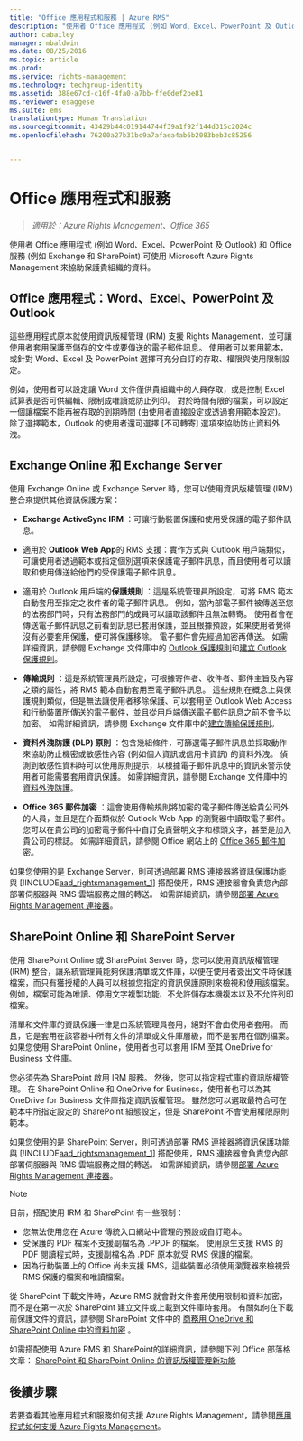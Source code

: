 ```yaml
---
title: "Office 應用程式和服務 | Azure RMS"
description: "使用者 Office 應用程式 (例如 Word、Excel、PowerPoint 及 Outlook) 和 Office 服務 (例如 Exchange 和 SharePoint) 如何使用 Microsoft Azure Rights Management 來協助保護組織的資料。"
author: cabailey
manager: mbaldwin
ms.date: 08/25/2016
ms.topic: article
ms.prod: 
ms.service: rights-management
ms.technology: techgroup-identity
ms.assetid: 388e67cd-c16f-4fa0-a7bb-ffe0def2be81
ms.reviewer: esaggese
ms.suite: ems
translationtype: Human Translation
ms.sourcegitcommit: 43429b44c019144744f39a1f92f144d315c2024c
ms.openlocfilehash: 76200a27b31bc9a7afaea4ab6b2083beb3c85256


---
```



# Office 應用程式和服務

>*適用於︰Azure Rights Management、Office 365*

使用者 Office 應用程式 (例如 Word、Excel、PowerPoint 及 Outlook) 和 Office 服務 (例如 Exchange 和 SharePoint) 可使用 Microsoft Azure Rights Management 來協助保護貴組織的資料。

## Office 應用程式：Word、Excel、PowerPoint 及 Outlook
這些應用程式原本就使用資訊版權管理 (IRM) 支援 Rights Management，並可讓使用者套用保護至儲存的文件或要傳送的電子郵件訊息。 使用者可以套用範本，或針對 Word、Excel 及 PowerPoint 選擇可充分自訂的存取、權限與使用限制設定。 

例如，使用者可以設定讓 Word 文件僅供貴組織中的人員存取，或是控制 Excel 試算表是否可供編輯、限制成唯讀或防止列印。 對於時間有限的檔案，可以設定一個讓檔案不能再被存取的到期時間 (由使用者直接設定或透過套用範本設定)。 除了選擇範本，Outlook 的使用者還可選擇 [不可轉寄] 選項來協助防止資料外洩。

## Exchange Online 和 Exchange Server
使用 Exchange Online 或 Exchange Server 時，您可以使用資訊版權管理 (IRM) 整合來提供其他資訊保護方案：

-   **Exchange ActiveSync IRM** ：可讓行動裝置保護和使用受保護的電子郵件訊息。

-   適用於 **Outlook Web App**的 RMS 支援：實作方式與 Outlook 用戶端類似，可讓使用者透過範本或指定個別選項來保護電子郵件訊息，而且使用者可以讀取和使用傳送給他們的受保護電子郵件訊息。

-   適用於 Outlook 用戶端的**保護規則** ：這是系統管理員所設定，可將 RMS 範本自動套用至指定之收件者的電子郵件訊息。 例如，當內部電子郵件被傳送至您的法務部門時，只有法務部門的成員可以讀取該郵件且無法轉寄。 使用者會在傳送電子郵件訊息之前看到訊息已套用保護，並且根據預設，如果使用者覺得沒有必要套用保護，便可將保護移除。 電子郵件會先經過加密再傳送。 如需詳細資訊，請參閱 Exchange 文件庫中的 [Outlook 保護規則](https://technet.microsoft.com/library/dd638178%28v=exchg.150%29.aspx)和[建立 Outlook 保護規則](https://technet.microsoft.com/library/dd638196%28v=exchg.150%29.aspx)。

-   **傳輸規則** ：這是系統管理員所設定，可根據寄件者、收件者、郵件主旨及內容之類的屬性，將 RMS 範本自動套用至電子郵件訊息。 這些規則在概念上與保護規則類似，但是無法讓使用者移除保護、可以套用至 Outlook Web Access 和行動裝置所傳送的電子郵件，並且從用戶端傳送電子郵件訊息之前不會予以加密。 如需詳細資訊，請參閱 Exchange 文件庫中的[建立傳輸保護規則](https://technet.microsoft.com/library/dd302432.aspx)。

-   **資料外洩防護 (DLP) 原則** ：包含幾組條件，可篩選電子郵件訊息並採取動作來協助防止機密或敏感性內容 (例如個人資訊或信用卡資訊) 的資料外洩。 偵測到敏感性資料時可以使用原則提示，以根據電子郵件訊息中的資訊來警示使用者可能需要套用資訊保護。 如需詳細資訊，請參閱 Exchange 文件庫中的[資料外洩防護](https://technet.microsoft.com/library/jj150527%28v=exchg.150%29.aspx)。

-   **Office 365 郵件加密** ：這會使用傳輸規則將加密的電子郵件傳送給貴公司外的人員，並且是在介面類似於 Outlook Web App 的瀏覽器中讀取電子郵件。 您可以在貴公司的加密電子郵件中自訂免責聲明文字和標頭文字，甚至是加入貴公司的標誌。 如需詳細資訊，請參閱 Office 網站上的 [Office 365 郵件加密](https://office.microsoft.com/o365-message-encryption-FX104179182.aspx)。

如果您使用的是 Exchange Server，則可透過部署 RMS 連接器將資訊保護功能與 [!INCLUDE[aad_rightsmanagement_1](../includes/aad_rightsmanagement_1_md.md)] 搭配使用，RMS 連接器會負責您內部部署伺服器與 RMS 雲端服務之間的轉送。 如需詳細資訊，請參閱[部署 Azure Rights Management 連接器](../deploy-use/deploy-rms-connector.md)。

## SharePoint Online 和 SharePoint Server
使用 SharePoint Online 或 SharePoint Server 時，您可以使用資訊版權管理 (IRM) 整合，讓系統管理員能夠保護清單或文件庫，以便在使用者簽出文件時保護檔案，而只有獲授權的人員可以根據您指定的資訊保護原則來檢視和使用該檔案。 例如，檔案可能為唯讀、停用文字複製功能、不允許儲存本機複本以及不允許列印檔案。

清單和文件庫的資訊保護一律是由系統管理員套用，絕對不會由使用者套用。 而且，它是套用在該容器中所有文件的清單或文件庫層級，而不是套用在個別檔案。  如果您使用 SharePoint Online，使用者也可以套用 IRM 至其 OneDrive for Business 文件庫。

您必須先為 SharePoint 啟用 IRM 服務。 然後，您可以指定程式庫的資訊版權管理。 在 SharePoint Online 和 OneDrive for Business，使用者也可以為其 OneDrive for Business 文件庫指定資訊版權管理。 雖然您可以選取最符合可在範本中所指定設定的 SharePoint 組態設定，但是 SharePoint 不會使用權限原則範本。

如果您使用的是 SharePoint Server，則可透過部署 RMS 連接器將資訊保護功能與 [!INCLUDE[aad_rightsmanagement_1](../includes/aad_rightsmanagement_1_md.md)] 搭配使用，RMS 連接器會負責您內部部署伺服器與 RMS 雲端服務之間的轉送。 如需詳細資訊，請參閱[部署 Azure Rights Management 連接器](../deploy-use/deploy-rms-connector.md)。

> [!NOTE]
> 目前，搭配使用 IRM 和 SharePoint 有一些限制：
> 
> -   您無法使用您在 Azure 傳統入口網站中管理的預設或自訂範本。
> -   受保護的 PDF 檔案不支援副檔名為 .PPDF 的檔案。 使用原生支援 RMS 的 PDF 閱讀程式時，支援副檔名為 .PDF 原本就受 RMS 保護的檔案。
> -   因為行動裝置上的 Office 尚未支援 RMS，這些裝置必須使用瀏覽器來檢視受 RMS 保護的檔案和唯讀檔案。

從 SharePoint 下載文件時，Azure RMS 就會對文件套用使用限制和資料加密，而不是在第一次於 SharePoint 建立文件或上載到文件庫時套用。 有關如何在下載前保護文件的資訊，請參閱 SharePoint 文件中的 [商務用 OneDrive 和 SharePoint Online 中的資料加密](https://technet.microsoft.com/library/dn905447.aspx) 。

如需搭配使用 Azure RMS 和 SharePoint的詳細資訊，請參閱下列 Office 部落格文章： [SharePoint 和 SharePoint Online 的資訊版權管理新功能](http://blogs.office.com/2012/11/09/whats-new-with-information-rights-management-in-sharepoint-and-sharepoint-online/)

## 後續步驟

若要查看其他應用程式和服務如何支援 Azure Rights Management，請參閱[應用程式如何支援 Azure Rights Management](applications-support.md)。


<!--HONumber=Aug16_HO4-->


